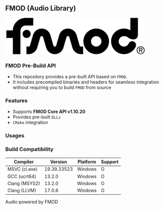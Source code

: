 ## FMOD (Audio Library)
!["fmod logo"](./data/fmod1.png)
### FMOD Pre-Build API
* This repository provides a pre-built API based on `FMOD`.
* It includes precompiled binaries and headers for seamless integration without requiring you to build `FMOD` from source

### Features
* Supports **FMOD Core API v1.10.20**
* Provides pre-built `DLLs` 
* `CMake` integration

### Usages


### Build Compatibility
| Compiler         | Version      | Platform     | Support    |
|------------------|--------------|--------------|-----------|
| MSVC  (cl.exe)   | 19.39.33523  | Windows      | O |
| GCC   (ucrt64)   | 13.2.0       | Windows      | O |
| Clang (MSYS2)    | 13.2.0       | Windows      | O |
| Clang (LLVM)     | 17.0.6       | Windows      | O |

Audio powered by FMOD


